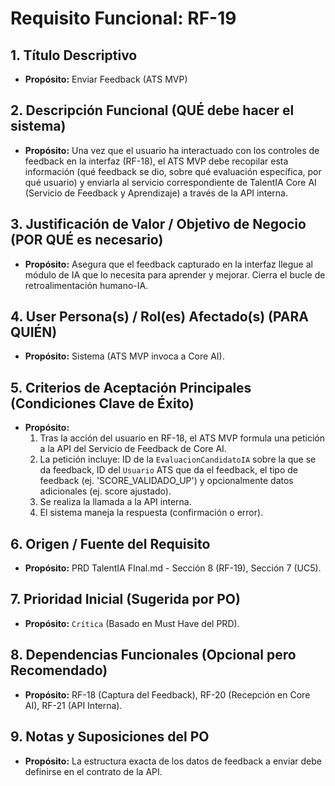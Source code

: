 # Requisito Funcional: RF-19

## 1. Título Descriptivo
* **Propósito:** Enviar Feedback (ATS MVP)

## 2. Descripción Funcional (QUÉ debe hacer el sistema)
* **Propósito:** Una vez que el usuario ha interactuado con los controles de feedback en la interfaz (RF-18), el ATS MVP debe recopilar esta información (qué feedback se dio, sobre qué evaluación específica, por qué usuario) y enviarla al servicio correspondiente de TalentIA Core AI (Servicio de Feedback y Aprendizaje) a través de la API interna.

## 3. Justificación de Valor / Objetivo de Negocio (POR QUÉ es necesario)
* **Propósito:** Asegura que el feedback capturado en la interfaz llegue al módulo de IA que lo necesita para aprender y mejorar. Cierra el bucle de retroalimentación humano-IA.

## 4. User Persona(s) / Rol(es) Afectado(s) (PARA QUIÉN)
* **Propósito:** Sistema (ATS MVP invoca a Core AI).

## 5. Criterios de Aceptación Principales (Condiciones Clave de Éxito)
* **Propósito:**
    1.  Tras la acción del usuario en RF-18, el ATS MVP formula una petición a la API del Servicio de Feedback de Core AI.
    2.  La petición incluye: ID de la `EvaluacionCandidatoIA` sobre la que se da feedback, ID del `Usuario` ATS que da el feedback, el tipo de feedback (ej. 'SCORE_VALIDADO_UP') y opcionalmente datos adicionales (ej. score ajustado).
    3.  Se realiza la llamada a la API interna.
    4.  El sistema maneja la respuesta (confirmación o error).

## 6. Origen / Fuente del Requisito
* **Propósito:** PRD TalentIA FInal.md - Sección 8 (RF-19), Sección 7 (UC5).

## 7. Prioridad Inicial (Sugerida por PO)
* **Propósito:** `Crítica` (Basado en Must Have del PRD).

## 8. Dependencias Funcionales (Opcional pero Recomendado)
* **Propósito:** RF-18 (Captura del Feedback), RF-20 (Recepción en Core AI), RF-21 (API Interna).

## 9. Notas y Suposiciones del PO
* **Propósito:** La estructura exacta de los datos de feedback a enviar debe definirse en el contrato de la API.
